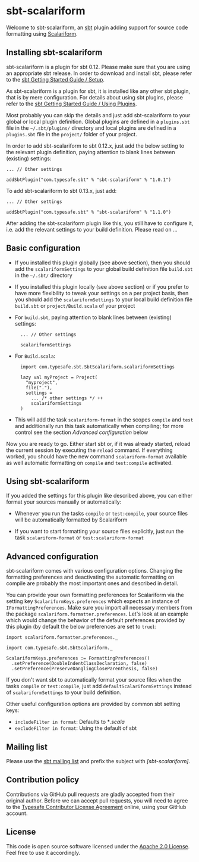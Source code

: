 sbt-scalariform
===============

Welcome to sbt-scalariform, an <a href="https://github.com/harrah/xsbt">sbt</a> plugin adding support for source code formatting using <a href="https://github.com/mdr/scalariform">Scalariform</a>.

Installing sbt-scalariform
--------------------------

sbt-scalariform is a plugin for sbt 0.12. Please make sure that you are using an appropriate sbt release. In order to download and install sbt, please refer to the <a href="http://github.com/harrah/xsbt/wiki/Getting-Started-Setup">sbt Getting Started Guide / Setup</a>.

As sbt-scalariform is a plugin for sbt, it is installed like any other sbt plugin, that is by mere configuration. For details about using sbt plugins, please refer to the <a href="http://github.com/harrah/xsbt/wiki/Getting-Started-Using-Plugins">sbt Getting Started Guide / Using Plugins</a>.

Most probably you can skip the details and just add sbt-scalariform to your global or local plugin definition. Global plugins are defined in a `plugins.sbt` file in the `~/.sbt/plugins/` directory and local plugins are defined in a `plugins.sbt` file in the `project/` folder of your project.

In order to add sbt-scalariform to sbt 0.12.x, just add the below setting to the relevant plugin definition, paying attention to blank lines between (existing) settings:

    ... // Other settings

    addSbtPlugin("com.typesafe.sbt" % "sbt-scalariform" % "1.0.1")

To add sbt-scalariform to sbt 0.13.x, just add:

    ... // Other settings

    addSbtPlugin("com.typesafe.sbt" % "sbt-scalariform" % "1.1.0")

After adding the sbt-scalariform plugin like this, you still have to configure it, i.e. add the relevant settings to your build definition. Please read on ...

Basic configuration
-------------------

- If you installed this plugin globally (see above section), then you should add the `scalariformSettings` to your global build definition file `build.sbt` in the `~/.sbt/` directory

- If you installed this plugin locally (see above section) or if you prefer to have more flexibility to tweak your settings on a per project basis, then you should add the `scalariformSettings` to your local build definition file `build.sbt` or `project/Build.scala` of your project

- For `build.sbt`, paying attention to blank lines between (existing) settings:

        ... // Other settings

        scalariformSettings

- For `Build.scala`:

        import com.typesafe.sbt.SbtScalariform.scalariformSettings

        lazy val myProject = Project(
          "myproject",
          file("."),
          settings =
            ... /* other settings */ ++
            scalariformSettings
        )

- This will add the task `scalariform-format` in the scopes `compile` and `test` and additionally run this task automatically when compiling; for more control see the section *Advanced configuration* below

Now you are ready to go. Either start sbt or, if it was already started, reload the current session by executing the `reload` command. If everything worked, you should have the new command `scalariform-format` available as well automatic formatting on `compile` and `test:compile` activated.

Using sbt-scalariform
---------------------

If you added the settings for this plugin like described above, you can either format your sources manually or automatically:

- Whenever you run the tasks `compile` or `test:compile`, your source files will be automatically formatted by Scalariform

- If you want to start formatting your source files explicitly, just run the task `scalariform-format` or `test:scalariform-format`

Advanced configuration
----------------------

sbt-scalariform comes with various configuration options. Changing the formatting preferences and deactivating the automatic formatting on compile are probably the most important ones and described in detail.

You can provide your own formatting preferences for Scalariform via the setting key `ScalariformKeys.preferences` which expects an instance of `IFormattingPreferences`. Make sure you import all necessary members from the package `scalariform.formatter.preferences`. Let's look at an example which would change the behavior of the default preferences provided by this plugin (by default the below preferences are set to `true`):

    import scalariform.formatter.preferences._

    import com.typesafe.sbt.SbtScalariform._

    ScalariformKeys.preferences := FormattingPreferences()
      .setPreference(DoubleIndentClassDeclaration, false)
      .setPreference(PreserveDanglingCloseParenthesis, false)

If you don't want sbt to automatically format your source files when the tasks `compile` or `test:compile`, just add `defaultScalariformSettings` instead of `scalariformSettings` to your build definition.

Other useful configuration options are provided by common sbt setting keys:

- `includeFilter in format`: Defaults to **.scala*
- `excludeFilter in format`: Using the default of sbt

Mailing list
------------

Please use the <a href="mailto:simple-build-tool@googlegroups.com">sbt mailing list</a> and prefix the subject with *[sbt-scalariform]*.

Contribution policy
-------------------

Contributions via GitHub pull requests are gladly accepted from their original author. Before we can accept pull requests, you will need to agree to the <a href="http://www.typesafe.com/contribute/cla">Typesafe Contributor License Agreement</a> online, using your GitHub account.

License
-------

This code is open source software licensed under the <a href="http://www.apache.org/licenses/LICENSE-2.0.html">Apache 2.0 License</a>. Feel free to use it accordingly.

